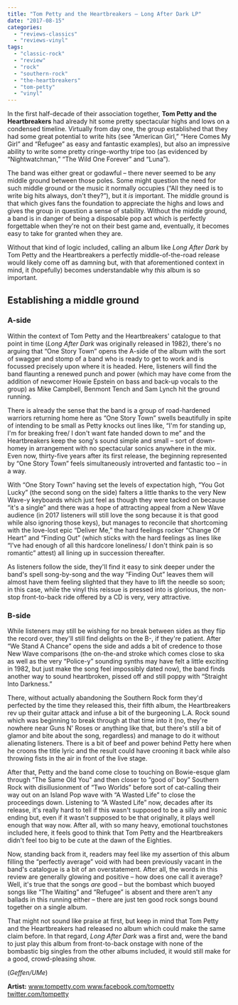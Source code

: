 ```yaml
---
title: "Tom Petty and the Heartbreakers – Long After Dark LP"
date: "2017-08-15"
categories: 
  - "reviews-classics"
  - "reviews-vinyl"
tags: 
  - "classic-rock"
  - "review"
  - "rock"
  - "southern-rock"
  - "the-heartbreakers"
  - "tom-petty"
  - "vinyl"
---
```


In the first half-decade of their association together, **Tom Petty and the Heartbreakers** had already hit some pretty spectacular highs and lows on a condensed timeline. Virtually from day one, the group established that they had some great potential to write hits (see “American Girl,” “Here Comes My Girl” and “Refugee” as easy and fantastic examples), but also an impressive ability to write some pretty cringe-worthy tripe too (as evidenced by “Nightwatchman,” “The Wild One Forever” and “Luna”).

The band was either great or godawful – there never seemed to be any middle ground between those poles. Some might question the need for such middle ground or the music it normally occupies (“All they need is to write big hits always, don't they?”), but it _is_ important. The middle ground is that which gives fans the foundation to appreciate the highs and lows and gives the group in question a sense of stability. Without the middle ground, a band is in danger of being a disposable pop act which is perfectly forgettable when they're not on their best game and, eventually, it becomes easy to take for granted when they are.

Without that kind of logic included, calling an album like _Long After Dark_ by Tom Petty and the Heartbreakers a perfectly middle-of-the-road release would likely come off as damning but, with that aforementioned context in mind, it (hopefully) becomes understandable why _this_ album is so important.

## Establishing a middle ground

### A-side

Within the context of Tom Petty and the Heartbreakers' catalogue to that point in time (_Long After Dark_ was originally released in 1982), there's no arguing that “One Story Town” opens the A-side of the album with the sort of swagger and stomp of a band who is ready to get to work and is focussed precisely upon where it is headed. Here, listeners will find the band flaunting a renewed punch and power (which may have come from the addition of newcomer Howie Epstein on bass and back-up vocals to the group) as Mike Campbell, Benmont Tench and Sam Lynch hit the ground running.

There is already the sense that the band is a group of road-hardened warriors returning home here as “One Story Town” swells beautifully in spite of intending to be small as Petty knocks out lines like, “I'm for standing up, I'm for breaking free/ I don't want fate handed down to me” and the Heartbreakers keep the song's sound simple and small – sort of down-homey in arrangement with no spectacular sonics anywhere in the mix. Even now, thirty-five years after its first release, the beginning represented by “One Story Town” feels simultaneously introverted and fantastic too – in a way.

With “One Story Town” having set the levels of expectation high, “You Got Lucky” (the second song on the side) falters a little thanks to the very New Wave-y keyboards which just feel as though they were tacked on because “it's a single” and there was a hope of attracting appeal from a New Wave audience (in 2017 listeners will still love the song because it is that good while also ignoring those keys), but manages to reconcile that shortcoming with the love-lost epic “Deliver Me,” the hard feelings rocker “Change Of Heart” and “Finding Out” (which sticks with the hard feelings as lines like “I've had enough of all this hardcore loneliness/ I don't think pain is so romantic” attest) all lining up in succession thereafter.

As listeners follow the side, they'll find it easy to sink deeper under the band's spell song-by-song and the way “Finding Out” leaves them will almost have them feeling slighted that they have to lift the needle so soon; in this case, while the vinyl this reissue is pressed into is glorious, the non-stop front-to-back ride offered by a CD is very, very attractive.

### B-side

While listeners may still be wishing for no break between sides as they flip the record over, they'll still find delights on the B-, if they're patient. After “We Stand A Chance” opens the side and adds a bit of credence to those New Wave comparisons (the on-the-and stroke which comes close to ska as well as the very “Police-y” sounding synths may have felt a little exciting in 1982, but just make the song feel impossibly dated now), the band finds another way to sound heartbroken, pissed off and still poppy with “Straight Into Darkness.”

There, without actually abandoning the Southern Rock form they'd perfected by the time they released this, their fifth album, the Heartbreakers rev up their guitar attack and infuse a bit of the burgeoning L.A. Rock sound which was beginning to break through at that time into it (no, they're nowhere near Guns N' Roses or anything like that, but there's still a bit of glamor and bite about the song, regardless) and manage to do it without alienating listeners. There is a bit of beef and power behind Petty here when he croons the title lyric and the result could have crooning it back while also throwing fists in the air in front of the live stage.

After that, Petty and the band come close to touching on Bowie-esque glam through “The Same Old You” and then closer to “good ol' boy” Southern Rock with disillusionment of “Two Worlds” before sort of cat-calling their way out on an Island Pop wave with “A Wasted Life” to close the proceedings down. Listening to “A Wasted Life” now, decades after its release, it's really hard to tell if this wasn't supposed to be a silly and ironic ending but, even if it wasn't supposed to be that originally, it plays well enough that way now. After all, with so many heavy, emotional touchstones included here, it feels good to think that Tom Petty and the Heartbreakers didn't feel too big to be cute at the dawn of the Eighties.

Now, standing back from it, readers may feel like my assertion of this album filling the “perfectly average” void with had been previously vacant in the band's catalogue is a bit of an overstatement. After all, the words in this review are generally glowing and positive – how does one call it average? Well, it's true that the songs _are_ good – but the bombast which buoyed songs like “The Waiting” and “Refugee” is absent and there aren't any ballads in this running either – there are just ten good rock songs bound together on a single album.

That might not sound like praise at first, but keep in mind that Tom Petty and the Heartbreakers had released no album which could make the same claim before. In that regard, _Long After Dark_ was a first and, were the band to just play this album from front-to-back onstage with none of the bombastic big singles from the other albums included, it would still make for a good, crowd-pleasing show.

(_Geffen/UMe_)

**Artist:** [www.tompetty.com www.facebook.com/tompetty twitter.com/tompetty](http://www.tompetty.com/40?ref=https://www.google.ca/)
